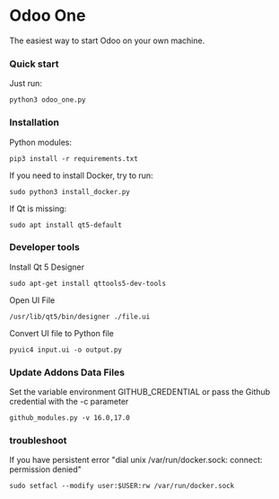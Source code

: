 # Odoo One

The easiest way to start Odoo on your own machine.

### Quick start

Just run:

    python3 odoo_one.py


### Installation

Python modules:

    pip3 install -r requirements.txt

If you need to install Docker, try to run:

    sudo python3 install_docker.py

If Qt is missing:

    sudo apt install qt5-default

### Developer tools

Install Qt 5 Designer

    sudo apt-get install qttools5-dev-tools

Open UI File

    /usr/lib/qt5/bin/designer ./file.ui

Convert UI file to Python file

    pyuic4 input.ui -o output.py

### Update Addons Data Files

Set the variable environment GITHUB_CREDENTIAL or pass the Github credential with the -c parameter

    github_modules.py -v 16.0,17.0


### troubleshoot

If you have persistent error "dial unix /var/run/docker.sock: connect: permission denied"

    sudo setfacl --modify user:$USER:rw /var/run/docker.sock




